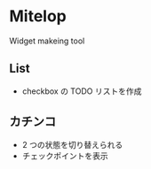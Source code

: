 # Mitelop

Widget makeing tool

## List

- checkbox の TODO リストを作成

## カチンコ

- 2 つの状態を切り替えられる
- チェックポイントを表示
